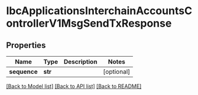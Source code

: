 # IbcApplicationsInterchainAccountsControllerV1MsgSendTxResponse

## Properties
Name | Type | Description | Notes
------------ | ------------- | ------------- | -------------
**sequence** | **str** |  | [optional] 

[[Back to Model list]](../README.md#documentation-for-models) [[Back to API list]](../README.md#documentation-for-api-endpoints) [[Back to README]](../README.md)

